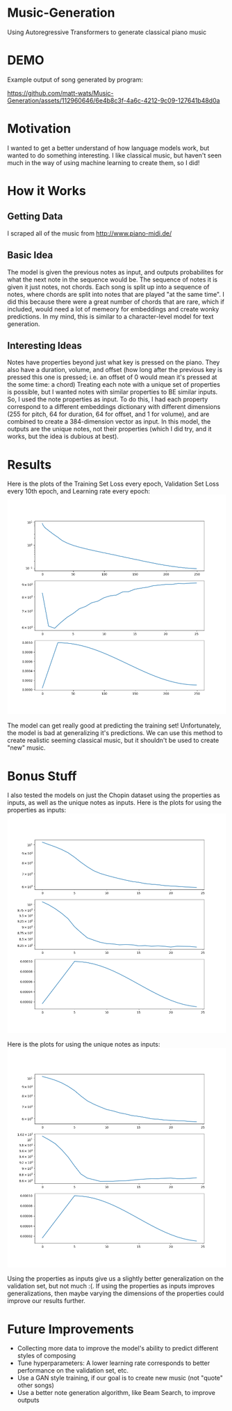 # Music-Generation
Using Autoregressive Transformers to generate classical piano music


# DEMO
Example output of song generated by program:

https://github.com/matt-wats/Music-Generation/assets/112960646/6e4b8c3f-4a6c-4212-9c09-127641b48d0a



# Motivation

I wanted to get a better understand of how language models work, but wanted to do something interesting.
I like classical music, but haven't seen much in the way of using machine learning to create them, so I did!



# How it Works

## Getting Data
I scraped all of the music from http://www.piano-midi.de/


## Basic Idea
The model is given the previous notes as input, and outputs probabilites for what the next note in the sequence would be.
The sequence of notes it is given it just notes, not chords. Each song is split up into a sequence of notes, where chords are split into notes that are played "at the same time".
I did this because there were a great number of chords that are rare, which if included, would need a lot of memeory for embeddings and create wonky predictions.
In my mind, this is similar to a character-level model for text generation.

## Interesting Ideas
Notes have properties beyond just what key is pressed on the piano. They also have a duration, volume, and offset (how long after the previous key is pressed this one is pressed; i.e. an offset of 0 would mean it's pressed at the some time: a chord)
Treating each note with a unique set of properties is possible, but I wanted notes with similar properties to BE similar inputs. So, I used the note properties as input.
To do this, I had each property correspond to a different embeddings dictionary with different dimensions (255 for pitch, 64 for duration, 64 for offset, and 1 for volume), and are combined to create a 384-dimension vector as input.
In this model, the outputs are the unique notes, not their properties (which I did try, and it works, but the idea is dubious at best).


# Results

Here is the plots of the Training Set Loss every epoch, Validation Set Loss every 10th epoch, and Learning rate every epoch:
![Losses and Learning Rates](https://github.com/matt-wats/Music-Generation/blob/main/Data/Figure_1.png "Losses and Learning Rates")

The model can get really good at predicting the training set! Unfortunately, the model is bad at generalizing it's predictions. 
We can use this method to create realistic seeming classical music, but it shouldn't be used to create "new" music.


# Bonus Stuff

I also tested the models on just the Chopin dataset using the properties as inputs, as well as the unique notes as inputs.
Here is the plots for using the properties as inputs:
![Losses and Learning Rates](https://github.com/matt-wats/Music-Generation/blob/main/Data/Comparison_Properties.png "Losses and Learning Rates")

Here is the plots for using the unique notes as inputs:
![Losses and Learning Rates](https://github.com/matt-wats/Music-Generation/blob/main/Data/Comparison_Unique.png "Losses and Learning Rates")

Using the properties as inputs give us a slightly better generalization on the validation set, but not much :(.
If using the properties as inputs improves generalizations, then maybe varying the dimensions of the properties could improve our results further.


# Future Improvements

- Collecting more data to improve the model's ability to predict different styles of composing
- Tune hyperparameters: A lower learning rate corresponds to better performance on the validation set, etc.
- Use a GAN style training, if our goal is to create new music (not "quote" other songs)
- Use a better note generation algorithm, like Beam Search, to improve outputs
